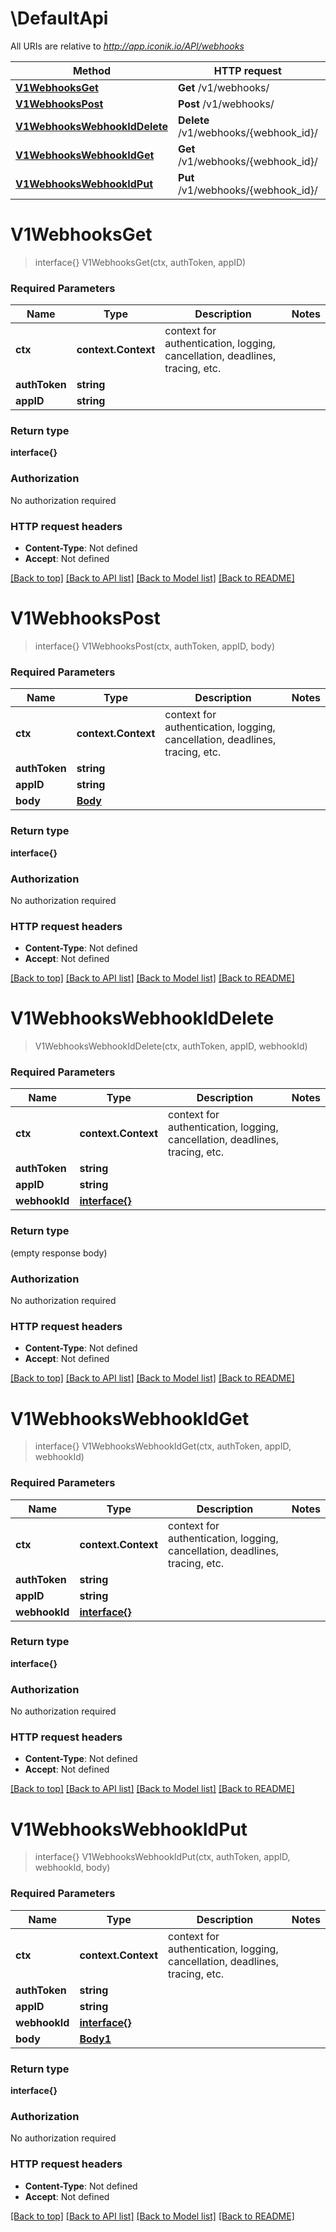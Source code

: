 # \DefaultApi

All URIs are relative to *http://app.iconik.io/API/webhooks*

Method | HTTP request | Description
------------- | ------------- | -------------
[**V1WebhooksGet**](DefaultApi.md#V1WebhooksGet) | **Get** /v1/webhooks/ | 
[**V1WebhooksPost**](DefaultApi.md#V1WebhooksPost) | **Post** /v1/webhooks/ | 
[**V1WebhooksWebhookIdDelete**](DefaultApi.md#V1WebhooksWebhookIdDelete) | **Delete** /v1/webhooks/{webhook_id}/ | 
[**V1WebhooksWebhookIdGet**](DefaultApi.md#V1WebhooksWebhookIdGet) | **Get** /v1/webhooks/{webhook_id}/ | 
[**V1WebhooksWebhookIdPut**](DefaultApi.md#V1WebhooksWebhookIdPut) | **Put** /v1/webhooks/{webhook_id}/ | 


# **V1WebhooksGet**
> interface{} V1WebhooksGet(ctx, authToken, appID)


### Required Parameters

Name | Type | Description  | Notes
------------- | ------------- | ------------- | -------------
 **ctx** | **context.Context** | context for authentication, logging, cancellation, deadlines, tracing, etc.
  **authToken** | **string**|  | 
  **appID** | **string**|  | 

### Return type

**interface{}**

### Authorization

No authorization required

### HTTP request headers

 - **Content-Type**: Not defined
 - **Accept**: Not defined

[[Back to top]](#) [[Back to API list]](../README.md#documentation-for-api-endpoints) [[Back to Model list]](../README.md#documentation-for-models) [[Back to README]](../README.md)

# **V1WebhooksPost**
> interface{} V1WebhooksPost(ctx, authToken, appID, body)


### Required Parameters

Name | Type | Description  | Notes
------------- | ------------- | ------------- | -------------
 **ctx** | **context.Context** | context for authentication, logging, cancellation, deadlines, tracing, etc.
  **authToken** | **string**|  | 
  **appID** | **string**|  | 
  **body** | [**Body**](Body.md)|  | 

### Return type

**interface{}**

### Authorization

No authorization required

### HTTP request headers

 - **Content-Type**: Not defined
 - **Accept**: Not defined

[[Back to top]](#) [[Back to API list]](../README.md#documentation-for-api-endpoints) [[Back to Model list]](../README.md#documentation-for-models) [[Back to README]](../README.md)

# **V1WebhooksWebhookIdDelete**
> V1WebhooksWebhookIdDelete(ctx, authToken, appID, webhookId)


### Required Parameters

Name | Type | Description  | Notes
------------- | ------------- | ------------- | -------------
 **ctx** | **context.Context** | context for authentication, logging, cancellation, deadlines, tracing, etc.
  **authToken** | **string**|  | 
  **appID** | **string**|  | 
  **webhookId** | [**interface{}**](.md)|  | 

### Return type

 (empty response body)

### Authorization

No authorization required

### HTTP request headers

 - **Content-Type**: Not defined
 - **Accept**: Not defined

[[Back to top]](#) [[Back to API list]](../README.md#documentation-for-api-endpoints) [[Back to Model list]](../README.md#documentation-for-models) [[Back to README]](../README.md)

# **V1WebhooksWebhookIdGet**
> interface{} V1WebhooksWebhookIdGet(ctx, authToken, appID, webhookId)


### Required Parameters

Name | Type | Description  | Notes
------------- | ------------- | ------------- | -------------
 **ctx** | **context.Context** | context for authentication, logging, cancellation, deadlines, tracing, etc.
  **authToken** | **string**|  | 
  **appID** | **string**|  | 
  **webhookId** | [**interface{}**](.md)|  | 

### Return type

**interface{}**

### Authorization

No authorization required

### HTTP request headers

 - **Content-Type**: Not defined
 - **Accept**: Not defined

[[Back to top]](#) [[Back to API list]](../README.md#documentation-for-api-endpoints) [[Back to Model list]](../README.md#documentation-for-models) [[Back to README]](../README.md)

# **V1WebhooksWebhookIdPut**
> interface{} V1WebhooksWebhookIdPut(ctx, authToken, appID, webhookId, body)


### Required Parameters

Name | Type | Description  | Notes
------------- | ------------- | ------------- | -------------
 **ctx** | **context.Context** | context for authentication, logging, cancellation, deadlines, tracing, etc.
  **authToken** | **string**|  | 
  **appID** | **string**|  | 
  **webhookId** | [**interface{}**](.md)|  | 
  **body** | [**Body1**](Body1.md)|  | 

### Return type

**interface{}**

### Authorization

No authorization required

### HTTP request headers

 - **Content-Type**: Not defined
 - **Accept**: Not defined

[[Back to top]](#) [[Back to API list]](../README.md#documentation-for-api-endpoints) [[Back to Model list]](../README.md#documentation-for-models) [[Back to README]](../README.md)

